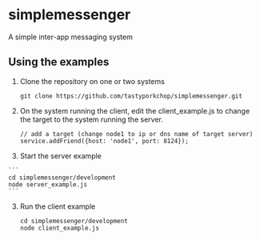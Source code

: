 simplemessenger
===============

A simple inter-app messaging system

Using the examples
------------------

1.  Clone the repository on one or two systems

    ```
    git clone https://github.com/tastyporkchop/simplemessenger.git
    ```

2.  On the system running the client, edit the client_example.js to change the target
    to the system running the server.

    ```
    // add a target (change node1 to ip or dns name of target server)
    service.addFriend({host: 'node1', port: 8124});
    ```

2.   Start the server example

    ```
    cd simplemessenger/development
    node server_example.js
    ```

3.  Run the client example

    ```
    cd simplemessenger/development
    node client_example.js
    ```
